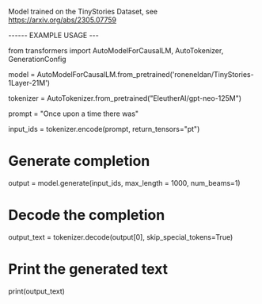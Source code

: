 Model trained on the TinyStories Dataset, see https://arxiv.org/abs/2305.07759

------ EXAMPLE USAGE ---

from transformers import AutoModelForCausalLM, AutoTokenizer, GenerationConfig

model = AutoModelForCausalLM.from_pretrained('roneneldan/TinyStories-1Layer-21M')

tokenizer = AutoTokenizer.from_pretrained("EleutherAI/gpt-neo-125M")

prompt = "Once upon a time there was"

input_ids = tokenizer.encode(prompt, return_tensors="pt")

# Generate completion
output = model.generate(input_ids, max_length = 1000, num_beams=1)

# Decode the completion
output_text = tokenizer.decode(output[0], skip_special_tokens=True)

# Print the generated text
print(output_text)